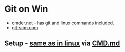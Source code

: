 # Git on Win

* cmder.net - has git and linux commands included.
* [git-scm.com](/home/j/Desktop/www/github/pc-server/windows/Git.md)

## Setup - [same as in linux](https://github.com/janis-rullis/dev/blob/master/git/Setup-git-ssh-key.md) via [CMD.md](cmder)